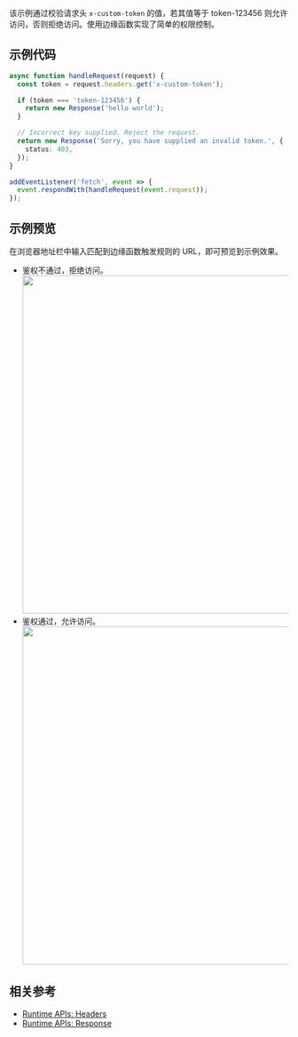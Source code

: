 该示例通过校验请求头 `x-custom-token` 的值，若其值等于 token-123456 则允许访问，否则拒绝访问。使用边缘函数实现了简单的权限控制。

## 示例代码

```typescript
async function handleRequest(request) {
  const token = request.headers.get('x-custom-token');

  if (token === 'token-123456') {
    return new Response('hello world');
  }

  // Incorrect key supplied. Reject the request.
  return new Response('Sorry, you have supplied an invalid token.', {
    status: 403,
  });
}

addEventListener('fetch', event => {
  event.respondWith(handleRequest(event.request));
});
```

## 示例预览

在浏览器地址栏中输入匹配到边缘函数触发规则的 URL，即可预览到示例效果。

- 鉴权不通过，拒绝访问。<br><img src="https://qcloudimg.tencent-cloud.cn/raw/a25e988334af3145c7be185030b98970.png" width=609px>
- 鉴权通过，允许访问。<br><img src="https://qcloudimg.tencent-cloud.cn/raw/c73ae6ae3e6fd3efcf91a05f32c37aa9.png" width=609px>


## 相关参考
- [Runtime APIs: Headers](https://www.tencentcloud.com/document/product/1145/52689)
- [Runtime APIs: Response](https://www.tencentcloud.com/document/product/1145/52691)